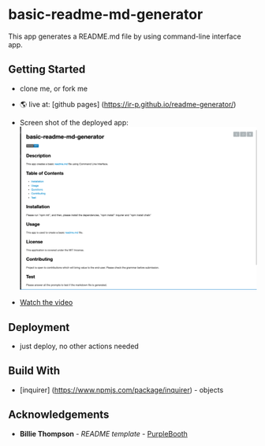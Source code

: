 # basic-readme-md-generator
This app generates a README.md file by using command-line interface app. 

## Getting Started

* clone me, or fork me
* 🌎 live at: [github pages] (https://ir-p.github.io/readme-generator/)

* Screen shot of the deployed app: ![Screen Shot Of The Deployed App](assets/images/screenshot.jpg)

* [Watch the video](https://drive.google.com/file/d/1BmPv6wk8gzUPG7Tu5ymTOswI28GAmGPG/view?usp=sharing)
## Deployment
* just deploy, no other actions needed

## Build With 

* [inquirer] (https://www.npmjs.com/package/inquirer) - objects

## Acknowledgements
* **Billie Thompson** - *README template* - [PurpleBooth](https://github.com/PurpleBooth)
